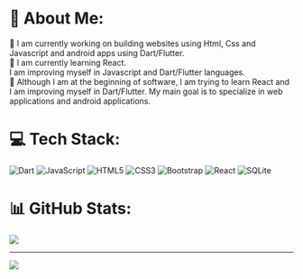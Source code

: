 # 💫 About Me:
🔭 I am currently working on building websites using Html, Css and Javascript and android apps using Dart/Flutter.<br>🤝 I am currently learning React.<br>    I am improving myself in Javascript and Dart/Flutter languages.<br>🌱 Although I am at the beginning of software, I am trying to learn React and I am improving myself in Dart/Flutter. My main goal is to specialize in web applications and android applications.


# 💻 Tech Stack:
![Dart](https://img.shields.io/badge/dart-%230175C2.svg?style=for-the-badge&logo=dart&logoColor=white) ![JavaScript](https://img.shields.io/badge/javascript-%23323330.svg?style=for-the-badge&logo=javascript&logoColor=%23F7DF1E) ![HTML5](https://img.shields.io/badge/html5-%23E34F26.svg?style=for-the-badge&logo=html5&logoColor=white) ![CSS3](https://img.shields.io/badge/css3-%231572B6.svg?style=for-the-badge&logo=css3&logoColor=white) ![Bootstrap](https://img.shields.io/badge/bootstrap-%238511FA.svg?style=for-the-badge&logo=bootstrap&logoColor=white) ![React](https://img.shields.io/badge/react-%2320232a.svg?style=for-the-badge&logo=react&logoColor=%2361DAFB) ![SQLite](https://img.shields.io/badge/sqlite-%2307405e.svg?style=for-the-badge&logo=sqlite&logoColor=white)
# 📊 GitHub Stats:
![](https://github-readme-streak-stats.herokuapp.com/?user=ahmetSaki&theme=dark&hide_border=true)<br/>

---
[![](https://visitcount.itsvg.in/api?id=ahmetSaki&icon=0&color=0)](https://visitcount.itsvg.in)

<!-- Proudly created with GPRM ( https://gprm.itsvg.in ) -->
